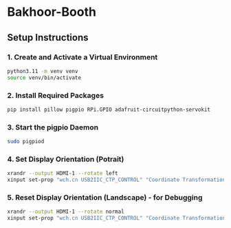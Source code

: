 # Bakhoor-Booth

## Setup Instructions

### 1. Create and Activate a Virtual Environment
```bash
python3.11 -m venv venv
source venv/bin/activate
```

### 2. Install Required Packages
```bash
pip install pillow pigpio RPi.GPIO adafruit-circuitpython-servokit
```

### 3. Start the pigpio Daemon
```bash
sudo pigpiod
```

### 4. Set Display Orientation (Potrait)
```bash
xrandr --output HDMI-1 --rotate left
xinput set-prop "wch.cn USB2IIC_CTP_CONTROL" "Coordinate Transformation Matrix" 0 -1 1 1 0 0 0 0 1
```

### 5. Reset Display Orientation (Landscape) - for Debugging
```bash
xrandr --output HDMI-1 --rotate normal
xinput set-prop "wch.cn USB2IIC_CTP_CONTROL" "Coordinate Transformation Matrix" 1 0 0 0 1 0 0 0 1
```